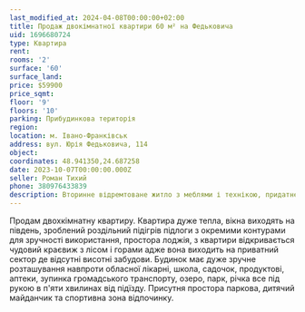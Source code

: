 ```yaml
---
last_modified_at: 2024-04-08T00:00:00+02:00
title: Продаж двокімнатної квартири 60 м² на Федьковича
uid: 1696680724
type: Квартира
rent:
rooms: '2'
surface: '60'
surface_land:
price: $59900
price_sqmt:
floor: '9'
floors: '10'
parking: Прибудинкова територія
region:
location: м. Івано-Франківськ
address: вул. Юрія Федьковича, 114
object:
coordinates: 48.941350,24.687258
date: 2023-10-07T00:00:00.000Z
seller: Роман Тихий
phone: 380976433839
description: Вторинне відремтоване житло з меблями і технікою, придатне для проживання
---
```


Продам двохкімнатну квартиру. Квартира дуже тепла, вікна виходять на південь, зроблений роздільний підігрів підлоги з окремими контурами для зручності використання, простора лоджія, з квартири відкривається чудовий краєвиж з лісом і горами адже вона виходить на приватний сектор де відсутні висотні забудови. Будинок має дуже зручне розташування навпроти обласної лікарні, школа, садочок, продуктові, аптеки, зупинка громадського транспорту, озеро, парк, річка все під рукою в п'яти хвилинах від підїзду. Присутня простора паркова, дитячий майданчик та спортивна зона відпочинку.
